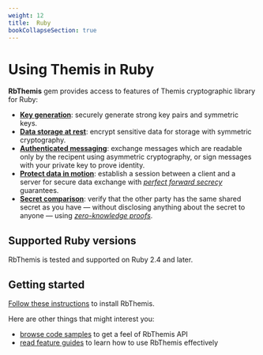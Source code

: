```yaml
---
weight: 12
title:  Ruby
bookCollapseSection: true
---
```


# Using Themis in Ruby

**RbThemis** gem provides access to features of Themis cryptographic library for Ruby:

- **[Key generation](features/#key-generation)**:
  securely generate strong key pairs and symmetric keys.
- **[Data storage at rest](features/#secure-cell)**:
  encrypt sensitive data for storage with symmetric cryptography.
- **[Authenticated messaging](features/#secure-message)**:
  exchange messages which are readable only by the recipent using asymmetric cryptography,
  or sign messages with your private key to prove identity.
- **[Protect data in motion](features/#secure-session)**:
  establish a session between a client and a server for secure data exchange
  with _[perfect forward secrecy](https://en.wikipedia.org/wiki/Forward_secrecy)_ guarantees.
- **[Secret comparison](features/#secure-comparator)**:
  verify that the other party has the same shared secret as you have —
  without disclosing anything about the secret to anyone —
  using _[zero-knowledge proofs](https://en.wikipedia.org/wiki/Zero-knowledge_proof)_.

## Supported Ruby versions

RbThemis is tested and supported on Ruby 2.4 and later.

## Getting started

[Follow these instructions](installation/) to install RbThemis.

Here are other things that might interest you:

<!-- API references when they are done -->
- [browse code samples](examples/) to get a feel of RbThemis API
- [read feature guides](features/) to learn how to use RbThemis effectively
